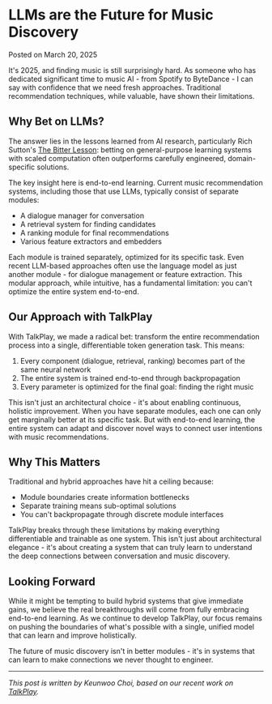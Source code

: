 # LLMs are the Future for Music Discovery

Posted on March 20, 2025

It's 2025, and finding music is still surprisingly hard. As someone who has dedicated significant time to music AI - from Spotify to ByteDance - I can say with confidence that we need fresh approaches. Traditional recommendation techniques, while valuable, have shown their limitations.

## Why Bet on LLMs?

The answer lies in the lessons learned from AI research, particularly Rich Sutton's [The Bitter Lesson](http://www.incompleteideas.net/IncIdeas/BitterLesson.html): betting on general-purpose learning systems with scaled computation often outperforms carefully engineered, domain-specific solutions.

The key insight here is end-to-end learning. Current music recommendation systems, including those that use LLMs, typically consist of separate modules:
- A dialogue manager for conversation
- A retrieval system for finding candidates
- A ranking module for final recommendations
- Various feature extractors and embedders

Each module is trained separately, optimized for its specific task. Even recent LLM-based approaches often use the language model as just another module - for dialogue management or feature extraction. This modular approach, while intuitive, has a fundamental limitation: you can't optimize the entire system end-to-end.

## Our Approach with TalkPlay

With TalkPlay, we made a radical bet: transform the entire recommendation process into a single, differentiable token generation task. This means:

1. Every component (dialogue, retrieval, ranking) becomes part of the same neural network
2. The entire system is trained end-to-end through backpropagation
3. Every parameter is optimized for the final goal: finding the right music

This isn't just an architectural choice - it's about enabling continuous, holistic improvement. When you have separate modules, each one can only get marginally better at its specific task. But with end-to-end learning, the entire system can adapt and discover novel ways to connect user intentions with music recommendations.

## Why This Matters

Traditional and hybrid approaches have hit a ceiling because:
- Module boundaries create information bottlenecks
- Separate training means sub-optimal solutions
- You can't backpropagate through discrete module interfaces

TalkPlay breaks through these limitations by making everything differentiable and trainable as one system. This isn't just about architectural elegance - it's about creating a system that can truly learn to understand the deep connections between conversation and music discovery.

## Looking Forward

While it might be tempting to build hybrid systems that give immediate gains, we believe the real breakthroughs will come from fully embracing end-to-end learning. As we continue to develop TalkPlay, our focus remains on pushing the boundaries of what's possible with a single, unified model that can learn and improve holistically.

The future of music discovery isn't in better modules - it's in systems that can learn to make connections we never thought to engineer.

---
*This post is written by Keunwoo Choi, based on our recent work on [TalkPlay](https://arxiv.org/abs/2502.13713).* 